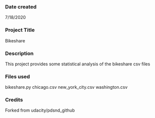 ### Date created
7/18/2020

### Project Title
Bikeshare

### Description
This project provides some statistical analysis of the bikeshare csv files

### Files used
bikeshare.py
chicago.csv
new_york_city.csv
washington.csv

### Credits
Forked from udacity/pdsnd_github

